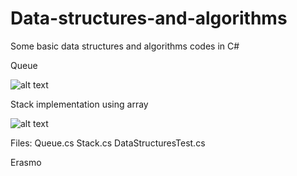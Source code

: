 # Data-structures-and-algorithms

Some basic data structures and algorithms codes in C#

Queue 

![alt text](https://upload.wikimedia.org/wikipedia/commons/5/52/Data_Queue.svg)

Stack implementation using array

![alt text](https://upload.wikimedia.org/wikipedia/commons/b/b4/Lifo_stack.png)

Files:
Queue.cs
Stack.cs
DataStructuresTest.cs

Erasmo
